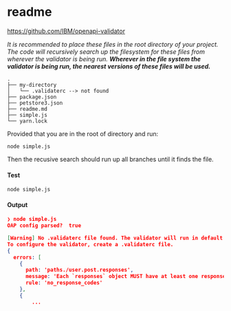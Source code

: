 # readme

https://github.com/IBM/openapi-validator


 
*It is recommended to place these files in the root directory of your project. The code will recursively search up the filesystem for these files from wherever the validator is being run. **Wherever in the file system the validator is being run, the nearest versions of these files will be used.***


```shell
.
├── my-directory
│   └── .validaterc --> not found
├── package.json
├── petstore3.json
├── readme.md
├── simple.js
└── yarn.lock
```

Provided that you are in the root of directory and run:

```shell
node simple.js
```
Then the recusive search should run up all branches until it finds the file.

#### Test
```shell
node simple.js
```

#### Output
``` json
❯ node simple.js
OAP config parsed?  true

[Warning] No .validaterc file found. The validator will run in default mode.
To configure the validator, create a .validaterc file.
{
  errors: [
    {
      path: 'paths./user.post.responses',
      message: 'Each `responses` object MUST have at least one response code.',
      rule: 'no_response_codes'
    },
    {
        ...
```